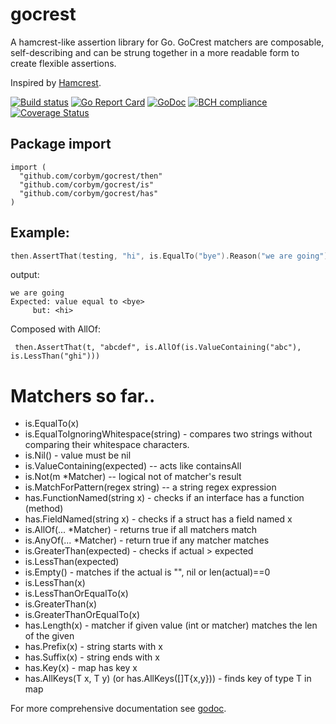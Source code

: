 # gocrest

A hamcrest-like assertion library for Go. GoCrest matchers are composable, self-describing and
can be strung together in a more readable form to create flexible assertions. 

Inspired by [Hamcrest](https://github.com/hamcrest). 

[![Build status](https://travis-ci.org/corbym/gocrest.svg?branch=master)](https://github.com/corbym/gocrest)
[![Go Report Card](https://goreportcard.com/badge/github.com/corbym/gocrest)](https://goreportcard.com/report/github.com/corbym/gocrest)
[![GoDoc](https://godoc.org/github.com/corbym/gocrest?status.svg)](http://godoc.org/github.com/corbym/gocrest)
[![BCH compliance](https://bettercodehub.com/edge/badge/corbym/gocrest?branch=master)](https://bettercodehub.com/)
[![Coverage Status](https://coveralls.io/repos/github/corbym/gocrest/badge.svg?branch=master)](https://coveralls.io/github/corbym/gocrest?branch=master)
## Package import

```
import (
  "github.com/corbym/gocrest/then"
  "github.com/corbym/gocrest/is"
  "github.com/corbym/gocrest/has"
)
```

## Example:
```go
then.AssertThat(testing, "hi", is.EqualTo("bye").Reason("we are going"))
```

output:

```
we are going
Expected: value equal to <bye>
     but: <hi>
```

Composed with AllOf:

``` then.AssertThat(t, "abcdef", is.AllOf(is.ValueContaining("abc"), is.LessThan("ghi")))```

# Matchers so far..

- is.EqualTo(x)
- is.EqualToIgnoringWhitespace(string) - compares two strings without comparing their whitespace characters.
- is.Nil() - value must be nil
- is.ValueContaining(expected) -- acts like containsAll
- is.Not(m *Matcher) -- logical not of matcher's result
- is.MatchForPattern(regex string) -- a string regex expression
- has.FunctionNamed(string x) - checks if an interface has a function (method)
- has.FieldNamed(string x) - checks if a struct has a field named x
- is.AllOf(... *Matcher) - returns true if all matchers match
- is.AnyOf(... *Matcher) - return true if any matcher matches
- is.GreaterThan(expected) - checks if actual > expected
- is.LessThan(expected)
- is.Empty() - matches if the actual is "", nil or len(actual)==0
- is.LessThan(x)
- is.LessThanOrEqualTo(x)
- is.GreaterThan(x)
- is.GreaterThanOrEqualTo(x)
- has.Length(x) - matcher if given value (int or matcher) matches the len of the given
- has.Prefix(x) - string starts with x
- has.Suffix(x) - string ends with x
- has.Key(x) - map has key x
- has.AllKeys(T x, T y) (or has.AllKeys([]T{x,y})) - finds key of type T in map

For more comprehensive documentation see [godoc](http://godoc.org/github.com/corbym/gocrest).
